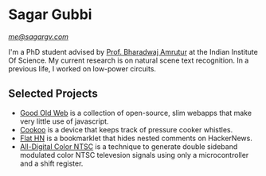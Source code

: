 # Sagar Gubbi
*[me@sagargv.com](mailto:me@sagargv.com)*

I'm a PhD student advised by [Prof. Bharadwaj Amrutur](http://chips.ece.iisc.ernet.in/index.php/Bharadwaj_Amrutur) at the
Indian Institute Of Science.  My current research is on natural scene text recognition.
In a previous life, I worked on low-power circuits.

## Selected Projects
- [Good Old Web](http://www.goodoldweb.com) is a collection of open-source, slim webapps that make very little use of javascript.
- [Cookoo](/proj/cookoo/) is a device that keeps track of pressure cooker whistles.
- [Flat HN](/proj/flathn/) is a bookmarklet that hides nested comments on HackerNews.
- [All-Digital Color NTSC](/proj/ntsc/) is a technique to generate double sideband modulated color NTSC televesion signals using only a microcontroller and a shift register.
